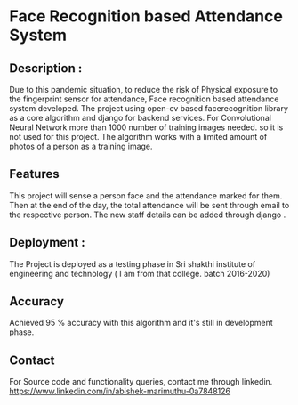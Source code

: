 # Face Recognition based Attendance System

## Description :
Due to this pandemic situation, to reduce the risk of Physical exposure to the fingerprint sensor for attendance,
Face recognition based attendance system developed.
The project using open-cv based facerecognition library as a core algorithm and django for backend services.
For Convolutional Neural Network more than 1000 number of training images needed. so it is not used for this project.
The algorithm works with a limited amount of photos of a person as a training image.

## Features
This project will sense a person face and the attendance marked for them.
Then at the end of the day, the total attendance will be sent through email to the respective person.
The new staff details can be added through django .

## Deployment : 
The Project is deployed as a testing phase  in Sri shakthi institute of engineering and technology ( I am from that college. batch 2016-2020)

## Accuracy
Achieved 95 % accuracy with this algorithm and it's still in development phase.

## Contact 
For Source code and functionality queries, contact me through linkedin.
https://www.linkedin.com/in/abishek-marimuthu-0a7848126
